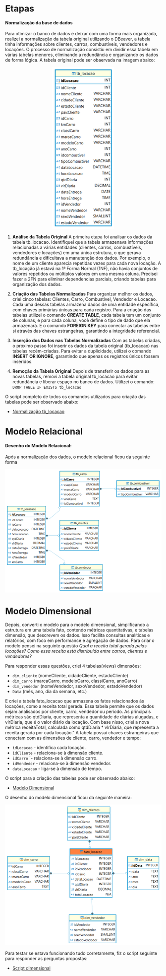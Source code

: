 # Etapas

#### Normalização da base de dados

Para otimizar o banco de dados e deixar com uma forma mais organizada, realizei a normalização da tabela original utilizando o DBeaver, a tabela tinha informações sobre clientes, carros, combustíveis, vendedores e locações. O processo de normalização consistiu em dividir essa tabela em várias tabelas menores, eliminando a redundância e organizando os dados de forma lógica. A tabela original pode ser obaervada na imagem abaixo:

<p align="center">
  <img src='/Sprint_2/evidencias/concessionaria-original.png' alt="Tabela original" width="200px" />
</p>


1. **Análise da Tabela Original**
A primeira etapa foi analisar os dados da tabela tb_locacao. Identifiquei que a tabela armazenava informações relacionadas a várias entidades (clientes, carros, combustíveis, vendedores e locações) em uma única estrutura, o que gerava redundância e dificultava a manutenção dos dados. Por exemplo, o nome de um cliente aparecia repetidas vezes para cada nova locação. 
A tb_locação já estavá na 1ª Forma Normal (1NF), não havia conjuntos de valores repetidos ou múltiplos valores em uma mesma coluna. Precisei fazer a 2FN para eliminar dependencias parciais, criando tabelas para organização dos dados.

2. **Criação das Tabelas Normalizadas**
Para organizar melhor os dados, criei cinco tabelas: Clientes, Carro, Combustivel, Vendedor e Locacao. Cada uma dessas tabelas armazena dados de uma entidade específica, com chaves primárias únicas para cada registro.
Para a criação das tabelas utilizei o comando **CREATE TABLE**, cada tabela tem um conjunto de colunas, e para cada coluna, você define o tipo de dado que ela armazenará. E o comando **FOREIGN KEY** para conectar as tabelas entre si através das chaves estrangeiras, garantindo a integridade referencial.
  
3. **Inserção dos Dados nas Tabelas Normalizadas**
Com as tabelas criadas, o próximo passo foi inserir os dados da tabela original (tb_locacao) nas tabelas recém-criadas. Para evitar a duplicidade, utilizei o comando **INSERT OR IGNORE**, garantindo que apenas os registros únicos fossem inseridos.

4. **Remoção da Tabela Original**
Depois de transferir os dados para as novas tabelas, removi a tabela original tb_locacao para evitar redundância e liberar espaço no banco de dados. Utilizei o comando: ``DROP TABLE IF EXISTS tb_locacao``

O script completo de todos os comandos utilizados para criação das tabelas pode ser observado abaixo:  
  - [Normalização tb_locacao](/Sprint_2/evidencias/normalizacao.sql)
# Modelo Relacional

#### Desenho do Modelo Relacional:
Após a normalização dos dados, o modelo relacional ficou da seguinte forma

<p align="center">
  <img src='/Sprint_2/evidencias/modelo-relacional.png' alt="Modelo relacional"/>
</p>

# Modelo Dimensional

Depois, converti o modelo para o modelo dimensional, simplificando a estrutura em uma tabela fato, contendo métricas quantitativas, e tabelas dimensão, que descrevem os dados. Isso facilita consultas analíticas e relatórios, com foco em performance e agregação de dados.
Para criar o modelo pensei na seguinte questão *Qual a receita total gerada pelas locações? Como essa receita está distribuída entre carros, clientes e vendedores?*

Para responder essas questões, criei 4 tabelas(views) dimensões:
- ``dim_cliente`` (nomeCliente, cidadeCliente, estadoCliente)
- ``dim_carro`` (marcaCarro, modeloCarro, classiCarro, anoCarro)
- ``dim_vendedor`` (nomeVendedor, sexoVendedor, estadoVendedor)
- ``Data`` (mês, ano, dia da semana, etc.)

E criei a tabela fato_locacao que armazena os fatos relacionados às locações, como a receita total gerada. Essa tabela permite que os dados sejam analisados por cliente, carro, vendedor ou período. As principais métricas são qtdDiaria, que representa a quantidade de diárias alugadas, e vlrDiaria, que é o valor diário da locação. Com base nisso, criei a nova métrica receitaTotal, calculada como qtdDiaria * vlrDiaria, que representa a receita gerada por cada locação."
A tabela possui chaves estrangeiras que conectam com as dimensões de cliente, carro, vendedor e tempo:

- ``idLocacao`` - identifica cada locação.
- ``idCliente`` - relaciona-se à dimensão cliente.
- ``idCarro`` `- relaciona-se à dimensão carro.
- ``idVendedor`` - relaciona-se à dimensão vendedor.
- ``dataLocacao`` - liga-se à dimensão de tempo.

O script para a criação das tabelas pode ser observado abaixo: 
  - [Modelo Dimensional](/Sprint_2/evidencias/modelo-dimensional.sql)

O desenho do modelo dimensional ficou da seguinte maneira: 
<p align="center">
  <img src='/Sprint_2/evidencias/modelo-dimensional.png' alt="modelo dimensional"/>
</p>

Para testar se estava funcionando tudo corretamente, fiz o script seguinte para responder as perguntas propostas:
- [Script dimensional](/Sprint_2/evidencias/perguntas-dimensional.sql)
